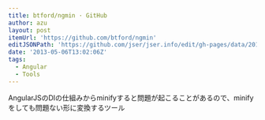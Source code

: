 ```yaml
---
title: btford/ngmin · GitHub
author: azu
layout: post
itemUrl: 'https://github.com/btford/ngmin'
editJSONPath: 'https://github.com/jser/jser.info/edit/gh-pages/data/2013/05/index.json'
date: '2013-05-06T13:02:06Z'
tags:
  - Angular
  - Tools
---
```

AngularJSのDIの仕組みからminifyすると問題が起こることがあるので、minifyをしても問題ない形に変換するツール

